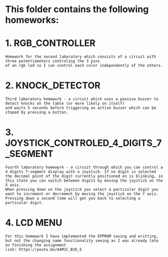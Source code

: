 # This folder contains the following homeworks:
  # 1. RGB_CONTROLLER 
    Homework for the second laboratory which consists of a circuit with three potentiometers controling the 3 pins 
    of an rgb led so I can control each color independently of the others.
  # 2. KNOCK_DETECTOR
    Third laboratory homework - a circuit which uses a passive buzzer to detect knocks on the table (or more likely on itself) 
    and waits 5 seconds before triggering an active buzzer which can be stoped by pressing a button.
  # 3. JOYSTICK_CONTROLED_4_DIGITS_7_SEGMENT
    Fourth laboratory homework - a circuit through which you can control a 4 digits 7-segment display with a joystick. If no digit is selected the decimal point of the digit currently positioned on is blinking, in this state you can switch between digits by moving the joystick on the X axis. 
    When pressing down on the joystick you select a particular digit you want to increment or decrement by moving the joystick on the Y axis. Pressing down a second time will get you back to selecting a particular digit.
  # 4. LCD MENU
    For this homework I have implemented the EPPROM saving and writting, but not the changing name functionality seeing as I was already late on finishing the assignment
    link: https://youtu.be/A4M1C_B1K_E
